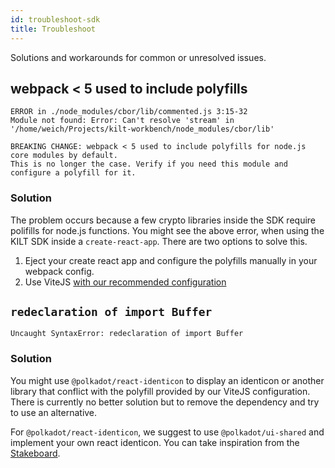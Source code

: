 ```yaml
---
id: troubleshoot-sdk
title: Troubleshoot
---
```


Solutions and workarounds for common or unresolved issues.

## webpack < 5 used to include polyfills

```
ERROR in ./node_modules/cbor/lib/commented.js 3:15-32
Module not found: Error: Can't resolve 'stream' in '/home/weich/Projects/kilt-workbench/node_modules/cbor/lib'

BREAKING CHANGE: webpack < 5 used to include polyfills for node.js core modules by default.
This is no longer the case. Verify if you need this module and configure a polyfill for it.
```

### Solution

The problem occurs because a few crypto libraries inside the SDK require polifills for node.js functions.
You might see the above error, when using the KILT SDK inside a `create-react-app`.
There are two options to solve this.

1. Eject your create react app and configure the polyfills manually in your webpack config.
2. Use ViteJS [with our recommended configuration](./04_integrate/04_vitejs.md)

## `redeclaration of import Buffer`

```
Uncaught SyntaxError: redeclaration of import Buffer
```

### Solution

You might use `@polkadot/react-identicon` to display an identicon or another library that conflict with the polyfill provided by our ViteJS configuration.
There is currently no better solution but to remove the dependency and try to use an alternative.

For `@polkadot/react-identicon`, we suggest to use `@polkadot/ui-shared` and implement your own react identicon.
You can take inspiration from the [Stakeboard](https://github.com/BTE-Trusted-Entity/stakeboard/blob/8a9713f786a05487daa4bfc394c95b60820c5147/src/components/Identicon/Identicon.tsx).

